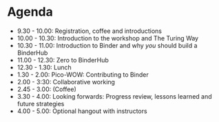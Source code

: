# Agenda

* 9.30 - 10.00: Registration, coffee and introductions
* 10.00 - 10.30: Introduction to the workshop and The Turing Way
* 10.30 - 11.00: Introduction to Binder and why *you* should build a BinderHub
* 11.00 - 12.30: Zero to BinderHub
* 12.30 - 1.30: Lunch
* 1.30 - 2.00: Pico-WOW: Contributing to Binder
* 2.00 - 3:30: Collaborative working
* 2.45 - 3.00: (Coffee)
* 3.30 - 4.00: Looking forwards: Progress review, lessons learned and future strategies
* 4.00 - 5.00: Optional hangout with instructors
